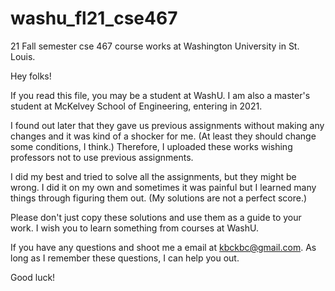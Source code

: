 # washu_fl21_cse467
21 Fall semester cse 467 course works at Washington University in St. Louis.

Hey folks!

If you read this file, you may be a student at WashU.
I am also a master's student at McKelvey School of Engineering, entering in 2021.

I found out later that they gave us previous assignments without making any changes and it was kind of a shocker for me. 
(At least they should change some conditions, I think.)
Therefore, I uploaded these works wishing professors not to use previous assignments.

I did my best and tried to solve all the assignments, but they might be wrong.
I did it on my own and sometimes it was painful but I learned many things through figuring them out.
(My solutions are not a perfect score.)

Please don't just copy these solutions and use them as a guide to your work. 
I wish you to learn something from courses at WashU.

If you have any questions and shoot me a email at kbckbc@gmail.com.
As long as I remember these questions, I can help you out.

Good luck!
